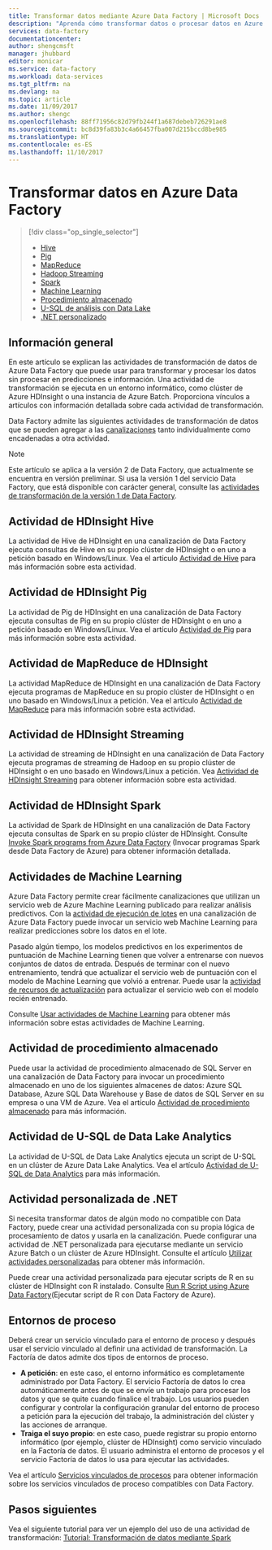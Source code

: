 ```yaml
---
title: Transformar datos mediante Azure Data Factory | Microsoft Docs
description: "Aprenda cómo transformar datos o procesar datos en Azure Data Factory mediante Hadoop, Machine Learning o Azure Data Lake Analytics."
services: data-factory
documentationcenter: 
author: shengcmsft
manager: jhubbard
editor: monicar
ms.service: data-factory
ms.workload: data-services
ms.tgt_pltfrm: na
ms.devlang: na
ms.topic: article
ms.date: 11/09/2017
ms.author: shengc
ms.openlocfilehash: 88ff71956c82d79fb244f1a687debeb726291ae8
ms.sourcegitcommit: bc8d39fa83b3c4a66457fba007d215bccd8be985
ms.translationtype: HT
ms.contentlocale: es-ES
ms.lasthandoff: 11/10/2017
---
```

# <a name="transform-data-in-azure-data-factory"></a>Transformar datos en Azure Data Factory
> [!div class="op_single_selector"]
> * [Hive](transform-data-using-hadoop-hive.md)  
> * [Pig](transform-data-using-hadoop-pig.md)  
> * [MapReduce](transform-data-using-hadoop-map-reduce.md)  
> * [Hadoop Streaming](transform-data-using-hadoop-streaming.md)
> * [Spark](transform-data-using-spark.md)
> * [Machine Learning](transform-data-using-machine-learning.md) 
> * [Procedimiento almacenado](transform-data-using-stored-procedure.md)
> * [U-SQL de análisis con Data Lake](transform-data-using-data-lake-analytics.md)
> * [.NET personalizado](transform-data-using-dotnet-custom-activity.md)

## <a name="overview"></a>Información general
En este artículo se explican las actividades de transformación de datos de Azure Data Factory que puede usar para transformar y procesar los datos sin procesar en predicciones e información. Una actividad de transformación se ejecuta en un entorno informático, como clúster de Azure HDInsight o una instancia de Azure Batch. Proporciona vínculos a artículos con información detallada sobre cada actividad de transformación.

Data Factory admite las siguientes actividades de transformación de datos que se pueden agregar a las [canalizaciones](concepts-pipelines-activities.md) tanto individualmente como encadenadas a otra actividad.

> [!NOTE]
> Este artículo se aplica a la versión 2 de Data Factory, que actualmente se encuentra en versión preliminar. Si usa la versión 1 del servicio Data Factory, que está disponible con carácter general, consulte las [actividades de transformación de la versión 1 de Data Factory](v1/data-factory-data-transformation-activities.md).
 

## <a name="hdinsight-hive-activity"></a>Actividad de HDInsight Hive
La actividad de Hive de HDInsight en una canalización de Data Factory ejecuta consultas de Hive en su propio clúster de HDInsight o en uno a petición basado en Windows/Linux. Vea el artículo [Actividad de Hive](transform-data-using-hadoop-hive.md) para más información sobre esta actividad. 

## <a name="hdinsight-pig-activity"></a>Actividad de HDInsight Pig
La actividad de Pig de HDInsight en una canalización de Data Factory ejecuta consultas de Pig en su propio clúster de HDInsight o en uno a petición basado en Windows/Linux. Vea el artículo [Actividad de Pig](transform-data-using-hadoop-pig.md) para más información sobre esta actividad. 

## <a name="hdinsight-mapreduce-activity"></a>Actividad de MapReduce de HDInsight
La actividad MapReduce de HDInsight en una canalización de Data Factory ejecuta programas de MapReduce en su propio clúster de HDInsight o en uno basado en Windows/Linux a petición. Vea el artículo [Actividad de MapReduce](transform-data-using-hadoop-map-reduce.md) para más información sobre esta actividad.

## <a name="hdinsight-streaming-activity"></a>Actividad de HDInsight Streaming
La actividad de streaming de HDInsight en una canalización de Data Factory ejecuta programas de streaming de Hadoop en su propio clúster de HDInsight o en uno basado en Windows/Linux a petición. Vea [Actividad de HDInsight Streaming](transform-data-using-hadoop-streaming.md) para obtener información sobre esta actividad.

## <a name="hdinsight-spark-activity"></a>Actividad de HDInsight Spark
La actividad de Spark de HDInsight en una canalización de Data Factory ejecuta consultas de Spark en su propio clúster de HDInsight. Consulte [Invoke Spark programs from Azure Data Factory](transform-data-using-spark.md) (Invocar programas Spark desde Data Factory de Azure) para obtener información detallada. 

## <a name="machine-learning-activities"></a>Actividades de Machine Learning
Azure Data Factory permite crear fácilmente canalizaciones que utilizan un servicio web de Azure Machine Learning publicado para realizar análisis predictivos. Con la [actividad de ejecución de lotes](transform-data-using-machine-learning.md) en una canalización de Azure Data Factory puede invocar un servicio web Machine Learning para realizar predicciones sobre los datos en el lote.

Pasado algún tiempo, los modelos predictivos en los experimentos de puntuación de Machine Learning tienen que volver a entrenarse con nuevos conjuntos de datos de entrada. Después de terminar con el nuevo entrenamiento, tendrá que actualizar el servicio web de puntuación con el modelo de Machine Learning que volvió a entrenar. Puede usar la [actividad de recursos de actualización](update-machine-learning-models.md) para actualizar el servicio web con el modelo recién entrenado.  

Consulte [Usar actividades de Machine Learning](transform-data-using-machine-learning.md) para obtener más información sobre estas actividades de Machine Learning. 

## <a name="stored-procedure-activity"></a>Actividad de procedimiento almacenado
Puede usar la actividad de procedimiento almacenado de SQL Server en una canalización de Data Factory para invocar un procedimiento almacenado en uno de los siguientes almacenes de datos: Azure SQL Database, Azure SQL Data Warehouse y Base de datos de SQL Server en su empresa o una VM de Azure. Vea el artículo [Actividad de procedimiento almacenado](transform-data-using-stored-procedure.md) para más información.  

## <a name="data-lake-analytics-u-sql-activity"></a>Actividad de U-SQL de Data Lake Analytics 
La actividad de U-SQL de Data Lake Analytics ejecuta un script de U-SQL en un clúster de Azure Data Lake Analytics. Vea el artículo [Actividad de U-SQL de Data Analytics](transform-data-using-data-lake-analytics.md) para más información. 

## <a name="net-custom-activity"></a>Actividad personalizada de .NET
Si necesita transformar datos de algún modo no compatible con Data Factory, puede crear una actividad personalizada con su propia lógica de procesamiento de datos y usarla en la canalización. Puede configurar una actividad de .NET personalizada para ejecutarse mediante un servicio Azure Batch o un clúster de Azure HDInsight. Consulte el artículo [Utilizar actividades personalizadas](transform-data-using-dotnet-custom-activity.md) para obtener más información. 

Puede crear una actividad personalizada para ejecutar scripts de R en su clúster de HDInsight con R instalado. Consulte [Run R Script using Azure Data Factory](https://github.com/Azure/Azure-DataFactory/tree/master/Samples/RunRScriptUsingADFSample)(Ejecutar script de R con Data Factory de Azure). 

## <a name="compute-environments"></a>Entornos de proceso
Deberá crear un servicio vinculado para el entorno de proceso y después usar el servicio vinculado al definir una actividad de transformación. La Factoría de datos admite dos tipos de entornos de proceso. 

- **A petición**: en este caso, el entorno informático es completamente administrado por Data Factory. El servicio Factoría de datos lo crea automáticamente antes de que se envíe un trabajo para procesar los datos y que se quite cuando finalice el trabajo. Los usuarios pueden configurar y controlar la configuración granular del entorno de proceso a petición para la ejecución del trabajo, la administración del clúster y las acciones de arranque. 
- **Traiga el suyo propio**: en este caso, puede registrar su propio entorno informático (por ejemplo, clúster de HDInsight) como servicio vinculado en la Factoría de datos. El usuario administra el entorno de procesos y el servicio Factoría de datos lo usa para ejecutar las actividades. 

Vea el artículo [Servicios vinculados de procesos](compute-linked-services.md) para obtener información sobre los servicios vinculados de proceso compatibles con Data Factory. 

## <a name="next-steps"></a>Pasos siguientes
Vea el siguiente tutorial para ver un ejemplo del uso de una actividad de transformación: [Tutorial: Transformación de datos mediante Spark](tutorial-transform-data-spark-powershell.md)